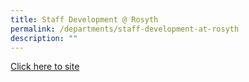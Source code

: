 ```yaml
---
title: Staff Development @ Rosyth
permalink: /departments/staff-development-at-rosyth
description: ""
---
```

[Click here to site](https://rosyth.moe.edu.sg/qql/slot/u178/People/index.htm)